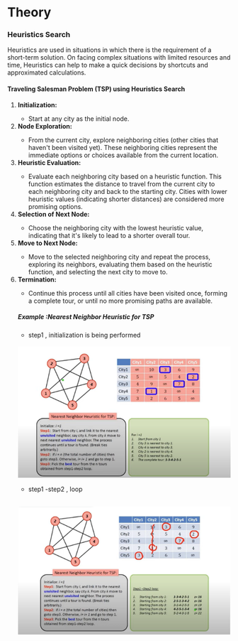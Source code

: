 
# Theory

<h3> Heuristics Search</h3>
<p>Heuristics are used in situations in which there is the requirement of a short-term solution. On facing complex situations with limited resources and time, Heuristics can help  to make a quick decisions by shortcuts and approximated calculations.</p>


<h4>Traveling Salesman Problem (TSP) using Heuristics Search</h4>
<ol>
<li><b>Initialization:</b></li>
<ul><li> Start at any city as the initial node.</li>
</ul>
<li><b>Node Exploration:</b></li>
<ul><li> From the current city, explore neighboring cities (other cities that haven't been visited yet). These neighboring cities represent the immediate options or choices available from the current location.

</li>
</ul>
<li><b>Heuristic Evaluation:</b></li>
<ul><li> Evaluate each neighboring city based on a heuristic function. This function estimates the distance to travel from the current city to each neighboring city and back to the starting city. Cities with lower heuristic values (indicating shorter distances) are considered more promising options.</li>
</ul>
<li><b>Selection of Next Node: </b></li>
<ul><li> Choose the neighboring city with the lowest heuristic value, indicating that it's likely to lead to a shorter overall tour.

</li>
</ul>
<li><b>Move to Next Node:</b></li>
<ul><li> Move to the selected neighboring city and repeat the process, exploring its neighbors, evaluating them based on the heuristic function, and selecting the next city to move to.</li>
</ul>
<li><b>Termination: </b></li>
<ul><li>  Continue this process until all cities have been visited once, forming a complete tour, or until no more promising paths are available.</li>
</ul>




<h5>Example :Nearest Neighbor Heuristic for TSP </h5>
<ul>
<li>step1 , initialization is being performed </li></ul>

![h1.PNG](images/h1.PNG)
<br>
<ul>
<li>step1 -step2 , loop </li></ul>
</br>

![h2.PNG](images/h2.PNG)

